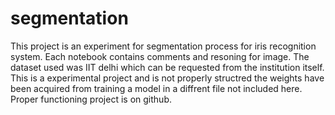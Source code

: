 # segmentation

This project is an experiment for segmentation process for iris recognition system. Each notebook contains comments and resoning for image. The dataset used was IIT delhi which can be requested from the institution itself.
This is a experimental project and is not properly structred the weights have been acquired from training a model in a diffrent file not included here. Proper functioning project is on github.
